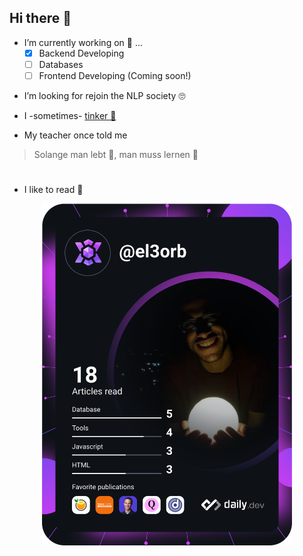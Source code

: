 ## Hi there 👋

- I’m currently working on 🔭 ... 
  - [x] Backend Developing
  - [ ] Databases
  - [ ] Frontend Developing (Coming soon!)

* I’m looking for rejoin the NLP society 🙄

* I -sometimes- [tinker 🔧](https://github.com/KhaledElOrbany/CodeWars)

* My teacher once told me
> Solange man lebt 🌱,  man muss lernen 🙇
#
* I like to read 📖
<div align="center">
  <a href="https://app.daily.dev/el3orb">
    <img src="https://github.com/KhaledElOrbany/KhaledElOrbany/blob/master/devcard.svg" width="400" alt="Dev Card"/>
  </a>
</div>
